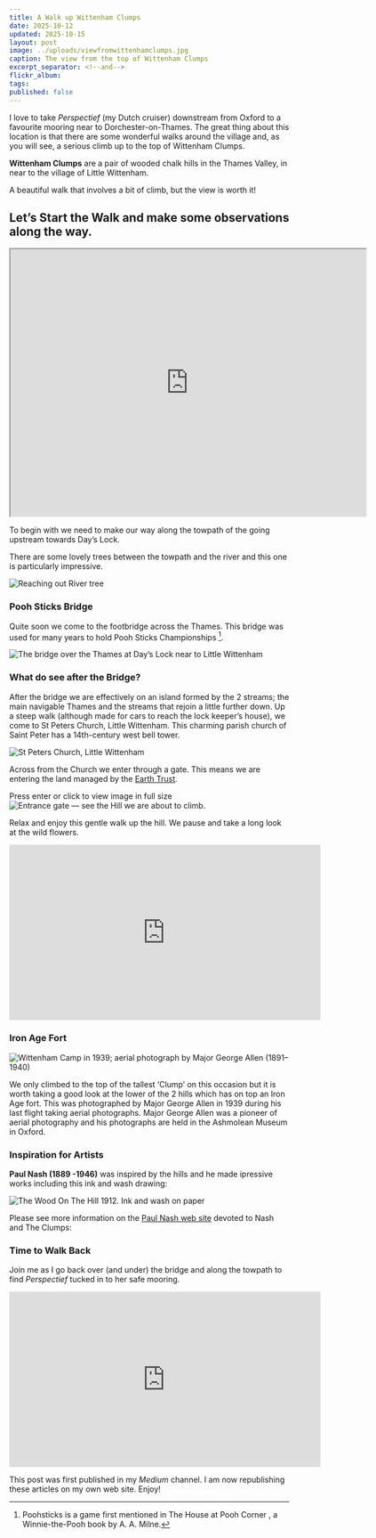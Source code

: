 ```yaml
---
title: A Walk up Wittenham Clumps
date: 2025-10-12
updated: 2025-10-15
layout: post
image: ../uploads/viewfromwittenhamclumps.jpg
caption: The view from the top of Wittenham Clumps
excerpt_separator: <!--and-->
flickr_album:
tags:
published: false
---
```

I love to take _Perspectief_ (my Dutch cruiser) downstream from Oxford to a favourite mooring near to Dorchester-on-Thames. The great thing about this location is that there are some wonderful walks around the village and, as you will see, a serious climb up to the top of Wittenham Clumps.

**Wittenham Clumps** are a pair of wooded chalk hills in the Thames Valley, in near to the village of Little Wittenham.

A beautiful walk that involves a bit of climb, but the view is worth it!

<!--and-->

## Let’s Start the Walk and make some observations along the way.

<iframe src="https://www.google.com/maps/d/embed?mid=1sRPlXhDtAkV-31W6iiBH_aMg154eae2Q&ehbc=2E312F" width="640" height="480"></iframe>

To begin with we need to make our way along the towpath of the going upstream towards Day’s Lock.

There are some lovely trees between the towpath and the river and this one is particularly impressive.

![Reaching out River tree](https://live.staticflickr.com/65535/51226192583_5b521365ee_h.jpg)

### Pooh Sticks Bridge

Quite soon we come to the footbridge across the Thames. This bridge was used for many years to hold Pooh Sticks Championships [^1].

![The bridge over the Thames at Day’s Lock near to Little Wittenham](../uploads/dayslockbridge.png)

### What do see after the Bridge?

After the bridge we are effectively on an island formed by the 2 streams; the main navigable Thames and the streams that rejoin a little further down. Up a steep walk (although made for cars to reach the lock keeper’s house), we come to St Peters Church, Little Wittenham. This charming parish church of Saint Peter has a 14th-century west bell tower.

![St Peters Church, Little Wittenham](https://live.staticflickr.com/65535/51345629404_8ccb24f59f_h.jpg)

Across from the Church we enter through a gate. This means we are entering the land managed by the [Earth Trust](https://earthtrust.org.uk/).

Press enter or click to view image in full size
![Entrance gate — see the Hill we are about to climb.](../uploads/earthtrustgate.png)

Relax and enjoy this gentle walk up the hill. We pause and take a long look at the wild flowers.

<div class="video-box">
<iframe width="560" height="315" src="https://www.youtube.com/embed/reRVdrjANpU?si=-h6nclw2j70IIjsi" title="YouTube video player" frameborder="0" allow="accelerometer; autoplay; clipboard-write; encrypted-media; gyroscope; picture-in-picture; web-share" referrerpolicy="strict-origin-when-cross-origin" allowfullscreen></iframe>
</div>

### Iron Age Fort

![Wittenham Camp in 1939; aerial photograph by Major George Allen (1891–1940)](../uploads/arialview.jpg)

We only climbed to the top of the tallest ‘Clump’ on this occasion but it is worth taking a good look at the lower of the 2 hills which has on top an Iron Age fort. This was photographed by Major George Allen in 1939 during his last flight taking aerial photographs. Major George Allen was a pioneer of aerial photography and his photographs are held in the Ashmolean Museum in Oxford.

### Inspiration for Artists

**Paul Nash (1889 -1946)** was inspired by the hills and he made ipressive works including this ink and wash drawing:

![The Wood On The Hill 1912. Ink and wash on paper](../uploads/paulnash.jpg)

Please see more information on the [Paul Nash web site](https://www.nashclumps.org/) devoted to Nash and The Clumps:

### Time to Walk Back

Join me as I go back over (and under) the bridge and along the towpath to find _Perspectief_ tucked in to her safe mooring.

<div class="video-box">
<iframe width="560" height="315" src="https://www.youtube.com/embed/jiRmElCyj2I?si=qMz4wAxxkat3LrGF" title="YouTube video player" frameborder="0" allow="accelerometer; autoplay; clipboard-write; encrypted-media; gyroscope; picture-in-picture; web-share" referrerpolicy="strict-origin-when-cross-origin" allowfullscreen></iframe>
</div>

This post was first published in my *Medium* channel. I am now republishing these articles on my own web site. Enjoy!

[^1]: Poohsticks is a game first mentioned in The House at Pooh Corner , a Winnie-the-Pooh book by A. A. Milne.